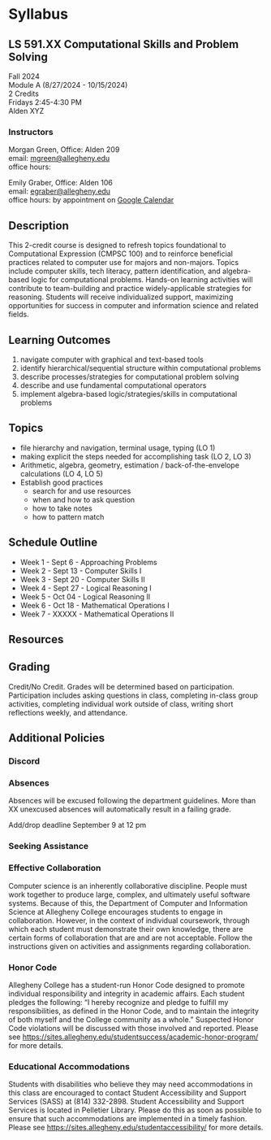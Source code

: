 # Syllabus

## LS 591.XX Computational Skills and Problem Solving

Fall 2024  
Module A (8/27/2024 - 10/15/2024)  
2 Credits  
Fridays 2:45-4:30 PM  
Alden XYZ  

### Instructors

Morgan Green, Office: Alden 209  
email: mgreen@allegheny.edu  
office hours:

Emily Graber, Office: Alden 106  
email: egraber@allegheny.edu  
office hours: by appointment on [Google Calendar](https://calendar.app.google/MYV4AVsQG2fUM9Ja7)

## Description

This 2-credit course is designed to refresh topics foundational
to Computational Expression (CMPSC 100) and to reinforce
beneficial practices related to computer use for majors and
non-majors. Topics include computer skills, tech literacy, pattern
identification, and algebra-based logic for computational problems.
Hands-on learning activities will contribute to team-building and
practice widely-applicable strategies for reasoning. Students will
receive individualized support, maximizing opportunities for success
in computer and information science and related fields. 

## Learning Outcomes

1. navigate computer with graphical and text-based tools
2. identify hierarchical/sequential structure within computational problems
3. describe processes/strategies for computational problem solving
4. describe and use fundamental computational operators
5. implement algebra-based logic/strategies/skills in computational problems

## Topics

- file hierarchy and navigation, terminal usage, typing (LO 1)
- making explicit the steps needed for accomplishing task (LO 2, LO 3)
- Arithmetic, algebra, geometry, estimation / back-of-the-envelope calculations (LO 4, LO 5)
- Establish good practices
  - search for and use resources
  - when and how to ask question
  - how to take notes
  - how to pattern match

## Schedule Outline

- Week 1 - Sept 6 - Approaching Problems
- Week 2 - Sept 13 - Computer Skills I
- Week 3 - Sept 20 - Computer Skills II
- Week 4 - Sept 27 - Logical Reasoning I
- Week 5 - Oct 04 - Logical Reasoning II
- Week 6 - Oct 18 - Mathematical Operations I
- Week 7 - XXXXX - Mathematical Operations II

## Resources

## Grading

Credit/No Credit. Grades will be determined based on participation. Participation
includes asking questions in class, completing in-class group activities, completing
individual work outside of class, writing short reflections weekly, and attendance.

## Additional Policies

### Discord

### Absences

Absences will be excused following the department guidelines. More than XX unexcused absences
will automatically result in a failing grade.

Add/drop deadline September 9 at 12 pm


### Seeking Assistance

### Effective Collaboration

Computer science is an inherently collaborative discipline. People must work
together to produce large, complex, and ultimately useful software systems.
Because of this, the Department of Computer and Information Science at Allegheny College
encourages students to engage in collaboration. However, in the context of
individual coursework, through which each student must demonstrate their own
knowledge, there are certain forms of collaboration that are and are not
acceptable. Follow the instructions given on activities and assignments regarding
collaboration.

### Honor Code

Allegheny College has a student-run Honor Code designed to promote individual
responsibility and integrity in academic affairs. Each student pledges the following:
“I hereby recognize and pledge to fulfill my responsibilities, as defined in the Honor
Code, and to maintain the integrity of both myself and the College community as a whole.”
Suspected Honor Code violations will be discussed with those involved and reported. Please see
https://sites.allegheny.edu/studentsuccess/academic-honor-program/ for more details.

### Educational Accommodations

Students with disabilities who believe they may need accommodations in this class are
encouraged to contact Student Accessibility and Support Services (SASS) at
(814) 332-2898.  Student Accessibility and Support Services is located in Pelletier
Library.  Please do this as soon as possible to ensure that such accommodations are
implemented in a timely fashion. Please see
https://sites.allegheny.edu/studentaccessibility/ for more details.
